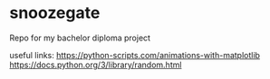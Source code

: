 # snoozegate
Repo for my bachelor diploma project

useful links: 
https://python-scripts.com/animations-with-matplotlib
https://docs.python.org/3/library/random.html
